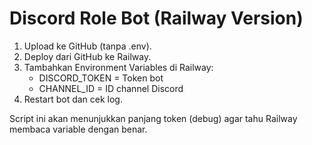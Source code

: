 # Discord Role Bot (Railway Version)

1. Upload ke GitHub (tanpa .env).
2. Deploy dari GitHub ke Railway.
3. Tambahkan Environment Variables di Railway:
   - DISCORD_TOKEN = Token bot
   - CHANNEL_ID = ID channel Discord
4. Restart bot dan cek log.

Script ini akan menunjukkan panjang token (debug) agar tahu Railway membaca variable dengan benar.
